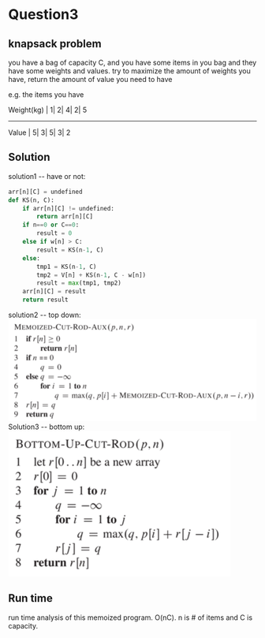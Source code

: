 # Question3
## knapsack problem
you have a bag of capacity C, and you have some items in you bag and they have some weights and values. try to maximize the amount of weights you have, return the amount of value you need to have

e.g. the items you have

Weight(kg) | 1| 2| 4| 2| 5
___________________________
Value      | 5| 3| 5| 3| 2

## Solution
solution1 -- have or not:
```python
arr[n][C] = undefined
def KS(n, C):
    if arr[n][C] != undefined:
        return arr[n][C]
    if n==0 or C==0:
        result = 0
    else if w[n] > C:
        result = KS(n-1, C)
    else:
        tmp1 = KS(n-1, C)
        tmp2 = V[n] + KS(n-1, C - w[n])
        result = max(tmp1, tmp2)
    arr[n][C] = result
    return result
```
solution2 -- top down:
![knapsack](Images/knapsack_top_down.png)
Solution3 -- bottom up:
![knapsack](Images/knapsack_bottom_up.png)

## Run time
run time analysis of this memoized program. O(nC). n is # of items and C is capacity.
